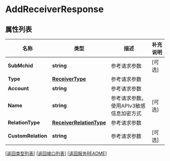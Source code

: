# AddReceiverResponse

## 属性列表

名称 | 类型 | 描述 | 补充说明
------------ | ------------- | ------------- | -------------
**SubMchid** | **string** | 参考请求参数 | [可选] 
**Type** | [**ReceiverType**](ReceiverType.md) | 参考请求参数 | 
**Account** | **string** | 参考请求参数 | 
**Name** | **string** | 参考请求参数。使用APIv3敏感信息加密方式 | [可选] 
**RelationType** | [**ReceiverRelationType**](ReceiverRelationType.md) | 参考请求参数 | 
**CustomRelation** | **string** | 参考请求参数 | [可选] 

[\[返回类型列表\]](README.md#类型列表)
[\[返回接口列表\]](README.md#接口列表)
[\[返回服务README\]](README.md)


